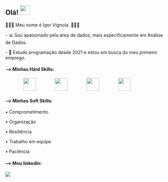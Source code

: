 <h2>Olá! <img src="https://raw.githubusercontent.com/iampavangandhi/iampavangandhi/master/gifs/Hi.gif" width="30px"></h2>
<p>🧑🏻‍💻 Meu nome é Igor Vignola. 🧑🏻‍💻</p>
<div style="display: inline_block"  >
 
<p> - 📊 Sou apaixonado pela área de dados, mais especificamente em Análise de Dados. </p>
<p> - 🎯 Estudo programação desde 2021 e estou em busca do meu primeiro emprego. </p>
  
</div>

<h4>--> Minhas Hard Skills:</h4>
<div align="center">
    <img height="40" src="https://upload.wikimedia.org/wikipedia/commons/c/c3/Python-logo-notext.svg">
     &nbsp;&nbsp;&nbsp;&nbsp;&nbsp;&nbsp;&nbsp;&nbsp;&nbsp;&nbsp;&nbsp;&nbsp;&nbsp;
    <img height="40" src="https://upload.wikimedia.org/wikipedia/commons/thumb/3/34/Microsoft_Office_Excel_%282019%E2%80%93present%29.svg/768px-Microsoft_Office_Excel_%282019%E2%80%93present%29.svg.png">
    &nbsp;&nbsp;&nbsp;&nbsp;&nbsp;&nbsp;&nbsp;&nbsp;&nbsp;&nbsp;&nbsp;&nbsp;&nbsp;
    <img height="40" src="https://cdn.jsdelivr.net/gh/devicons/devicon@latest/icons/azuresqldatabase/azuresqldatabase-original.svg">
    &nbsp;&nbsp;&nbsp;&nbsp;&nbsp;&nbsp;&nbsp;&nbsp;&nbsp;&nbsp;&nbsp;&nbsp;&nbsp;
    <img height="40" src="https://upload.wikimedia.org/wikipedia/commons/thumb/c/cf/New_Power_BI_Logo.svg/900px-New_Power_BI_Logo.svg.png?20210102182532">
    &nbsp;&nbsp;&nbsp;&nbsp;&nbsp;&nbsp;&nbsp;&nbsp;&nbsp;&nbsp;&nbsp;&nbsp;&nbsp;
</div>

<h4>--> Minhas Soft Skills:</h4>
<p>• Comprometimento</p>
<p>• Organização</p>
<p>• Resiliência</p>
<p>• Trabalho em equipe</p>
<p>• Paciência</p>

  
<h4>--> Meu linkedin:</h4>
<p>
    <a href="https://www.linkedin.com/in/igor-vignola/">
        <img src="https://img.shields.io/badge/linkedin-%230077B5.svg?&style=for-the-badge&logo=linkedin&logoColor=white&link=mailto:https://www.linkedin.com/in/anap-dossantos/">
    </a>
</p>
